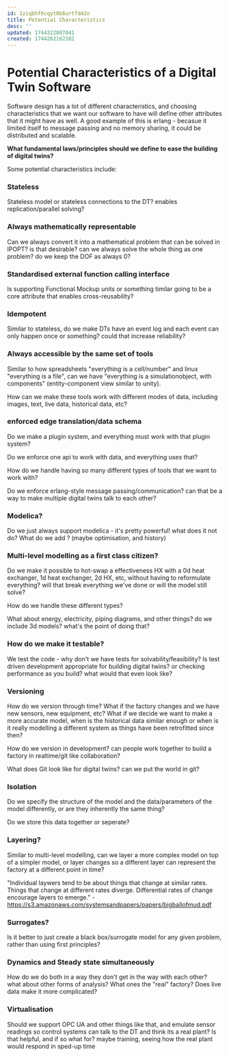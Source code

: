 ```yaml
---
id: 1ziqbhf6cqyt0b6urtfd42n
title: Potential Characteristics
desc: ''
updated: 1744322007041
created: 1744262162102
---
```


# Potential Characteristics of a Digital Twin Software

Software design has a lot of different characteristics, and choosing characteristics that we want our software to have will define other attributes that it might have as well. A good example of this is erlang - becasue it limited itself to message passing and no memory sharing, it could be distributed and scalable.


**What fundamental laws/principles should we define to ease the building of digital twins?**

Some potential characteristics include:


### Stateless

Stateless model or stateless connections to the DT? enables replication/parallel solving?


### Always mathematically representable

Can we always convert it into a mathematical problem that can be solved in IPOPT? is that desirable? can we always solve the whole thing as one problem? do we keep the DOF as always 0?

### Standardised external function calling interface

Is supporting Functional Mockup units or something timilar going to be a core attribute that enables cross-reusability?


### Idempotent

Similar to stateless, do we make DTs have an event log and each event can only happen once or something? could that increase reliability?

### Always accessible by the same set of tools

Similar to how spreadsheets "everything is a cell/number" and linux "everything is a file", can we have "everything is a simulationobject, with components" (entity-component view similar to unity).

How can we make these tools work with different modes of data, including images, text, live data, historical data, etc?

### enforced edge translation/data schema

Do we make a plugin system, and everything must work with that plugin system?

Do we enforce one api to work with data, and everything uses that?

How do we handle having so many different types of tools that we want to work with?

Do we enforce erlang-style message passing/communication? can that be a way to make multiple digital twins talk to each other?

### Modelica?

Do we just always support modelica - it's pretty powerful! what does it not do? What do we add ? (maybe optimisation, and history)


### Multi-level modelling as a first class citizen?

Do we make it possible to hot-swap a effectiveness HX with a 0d heat exchanger, 1d heat exchanger, 2d HX, etc, without having to reformulate everything? will that break everything we've done or will the model still solve?

How do we handle these different types?

What about energy, electricity, piping diagrams, and other things? do we include 3d models? what's the point of doing that?


### How do we make it testable?

We test the code - why don't we have tests for solvability/feasibility? Is test driven development appropriate for building digital twins?
or checking performance as you build? what would that even look like?

### Versioning

How do we version through time? What if the factory changes and we have new sensors, new equipment, etc? What if we decide we want to make a more accurate model, when is the historical data similar enough or when is it really modelling a different system as things have been retrofitted since then? 

How do we version in development? can people work together to build a factory in realtime/git like collaboration? 

What does Git look like for digital twins? can we put the world in git?

### Isolation

Do we specify the structure of the model and the data/parameters of the model differently, or are they inherently the same thing?

Do we store this data together or seperate?

### Layering?

Similar to multi-level modelling, can we layer a more complex model on top of a simpler model, or layer changes so a different layer can represent the factory at a different point in time?

"Individual laywers tend to be about things that change at similar rates. Things that change at different rates diverge.
Differential rates of change encourage layers to emerge." - https://s3.amazonaws.com/systemsandpapers/papers/bigballofmud.pdf

### Surrogates?

Is it better to just create a black box/surrogate model for any given problem, rather than using first principles?

### Dynamics and Steady state simultaneously

How do we do both in a way they don't get in the way with each other? what about other forms of analysis? What ones the "real" factory? Does live data make it more complicated?


### Virtualisation

Should we support OPC UA and other things like that, and emulate sensor readings so control systems can talk to the DT and think its a real plant? Is that helpful, and if so what for? maybe training, seeing how the real plant would respond in sped-up time

